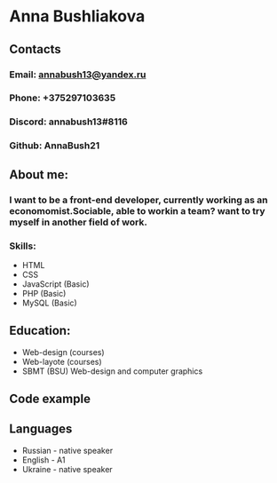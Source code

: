 # Anna Bushliakova
## Contacts
### Email: annabush13@yandex.ru
### Phone: +375297103635
### Discord: annabush13#8116
### Github: AnnaBush21
## About me:
### I want to be a front-end developer, currently working as an economomist.Sociable, able to workin a team? want to try myself in another field of work.
### Skills:
 + HTML
 + CSS
 + JavaScript (Basic)
 + PHP (Basic)
 + MySQL (Basic)
## Education:
+ Web-design (courses)
+ Web-layote (courses)
+ SBMT (BSU) Web-design and computer graphics
## Code example
## Languages
+ Russian - native speaker
+ English - A1
+ Ukraine - native speaker
